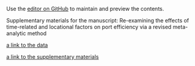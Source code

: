 
Use the [editor on GitHub](https://github.com/oliverwei0304/Xiao_Wei-repository-for-data-supplementary-materials/edit/gh-pages/index.md) to maintain and preview the contents.

Supplementary materials for the manuscript: Re-examining the effects of time-related and locational factors on port efficiency via a revised meta-analytic method

[a link to the data](https://www.google.com)

[a link to the supplementary materials](https://www.google.com)

